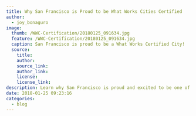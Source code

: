 ```yaml
---
title: Why San Francisco is Proud to be What Works Cities Certified
author:
  - joy_bonaguro
image:
  thumb: /WWC-Certification/20180125_091634.jpg
  feature: /WWC-Certification/20180125_091634.jpg
  caption: San Francisco is proud to be a What Works Certified City!
  source:
    title:
    author:
    source_link:
    author_link:
    license:
    license_link:
description: Learn why San Francisco is proud and excited to be one of the nine inaugural cities certified with What Works Cities!
date: 2018-01-25 09:23:16
categories:
  - blog
---
```



